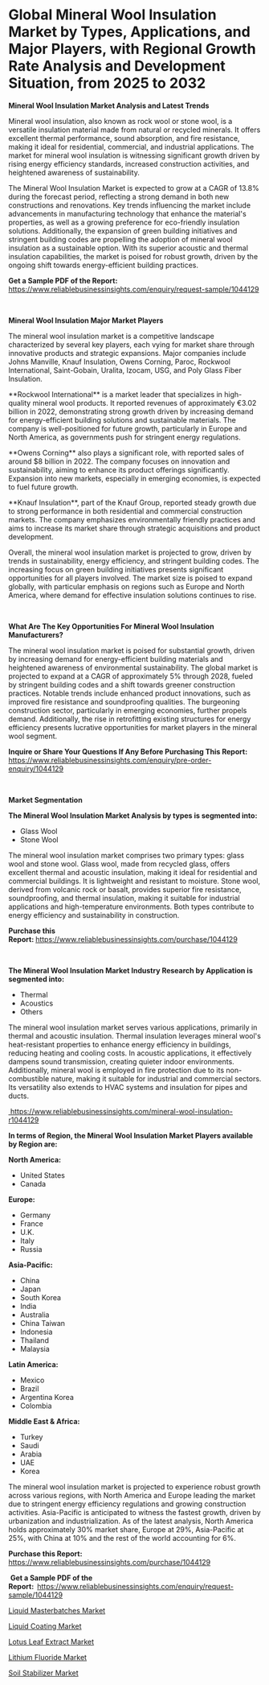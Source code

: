 <p><h1>Global Mineral Wool Insulation Market by Types, Applications, and Major Players, with Regional Growth Rate Analysis and Development Situation, from 2025 to 2032</h1></p><p><strong>Mineral Wool Insulation Market Analysis and Latest Trends</strong></p>
<p><p>Mineral wool insulation, also known as rock wool or stone wool, is a versatile insulation material made from natural or recycled minerals. It offers excellent thermal performance, sound absorption, and fire resistance, making it ideal for residential, commercial, and industrial applications. The market for mineral wool insulation is witnessing significant growth driven by rising energy efficiency standards, increased construction activities, and heightened awareness of sustainability.</p><p>The Mineral Wool Insulation Market is expected to grow at a CAGR of 13.8% during the forecast period, reflecting a strong demand in both new constructions and renovations. Key trends influencing the market include advancements in manufacturing technology that enhance the material's properties, as well as a growing preference for eco-friendly insulation solutions. Additionally, the expansion of green building initiatives and stringent building codes are propelling the adoption of mineral wool insulation as a sustainable option. With its superior acoustic and thermal insulation capabilities, the market is poised for robust growth, driven by the ongoing shift towards energy-efficient building practices.</p></p>
<p><strong>Get a Sample PDF of the Report:&nbsp;</strong> <a href="https://www.reliablebusinessinsights.com/enquiry/request-sample/1044129?utm_campaign=950&utm_medium=2&utm_source=Github&utm_content=ia&utm_term=01042025&utm_id=mineral-wool-insulation">https://www.reliablebusinessinsights.com/enquiry/request-sample/1044129</a></p>
<p>&nbsp;</p>
<p><strong>Mineral Wool Insulation Major Market Players</strong></p>
<p><p>The mineral wool insulation market is a competitive landscape characterized by several key players, each vying for market share through innovative products and strategic expansions. Major companies include Johns Manville, Knauf Insulation, Owens Corning, Paroc, Rockwool International, Saint-Gobain, Uralita, Izocam, USG, and Poly Glass Fiber Insulation.</p><p>**Rockwool International** is a market leader that specializes in high-quality mineral wool products. It reported revenues of approximately €3.02 billion in 2022, demonstrating strong growth driven by increasing demand for energy-efficient building solutions and sustainable materials. The company is well-positioned for future growth, particularly in Europe and North America, as governments push for stringent energy regulations.</p><p>**Owens Corning** also plays a significant role, with reported sales of around $8 billion in 2022. The company focuses on innovation and sustainability, aiming to enhance its product offerings significantly. Expansion into new markets, especially in emerging economies, is expected to fuel future growth.</p><p>**Knauf Insulation**, part of the Knauf Group, reported steady growth due to strong performance in both residential and commercial construction markets. The company emphasizes environmentally friendly practices and aims to increase its market share through strategic acquisitions and product development.</p><p>Overall, the mineral wool insulation market is projected to grow, driven by trends in sustainability, energy efficiency, and stringent building codes. The increasing focus on green building initiatives presents significant opportunities for all players involved. The market size is poised to expand globally, with particular emphasis on regions such as Europe and North America, where demand for effective insulation solutions continues to rise.</p></p>
<p>&nbsp;</p>
<p><strong>What Are The Key Opportunities For Mineral Wool Insulation Manufacturers?</strong></p>
<p><p>The mineral wool insulation market is poised for substantial growth, driven by increasing demand for energy-efficient building materials and heightened awareness of environmental sustainability. The global market is projected to expand at a CAGR of approximately 5% through 2028, fueled by stringent building codes and a shift towards greener construction practices. Notable trends include enhanced product innovations, such as improved fire resistance and soundproofing qualities. The burgeoning construction sector, particularly in emerging economies, further propels demand. Additionally, the rise in retrofitting existing structures for energy efficiency presents lucrative opportunities for market players in the mineral wool segment.</p></p>
<p><strong>Inquire or Share Your Questions If Any Before Purchasing This Report:</strong> <a href="https://www.reliablebusinessinsights.com/enquiry/pre-order-enquiry/1044129?utm_campaign=950&utm_medium=2&utm_source=Github&utm_content=ia&utm_term=01042025&utm_id=mineral-wool-insulation">https://www.reliablebusinessinsights.com/enquiry/pre-order-enquiry/1044129</a></p>
<p>&nbsp;</p>
<p><strong>Market Segmentation</strong></p>
<p><strong>The Mineral Wool Insulation Market Analysis by types is segmented into:</strong></p>
<p><ul><li>Glass Wool</li><li>Stone Wool</li></ul></p>
<p><p>The mineral wool insulation market comprises two primary types: glass wool and stone wool. Glass wool, made from recycled glass, offers excellent thermal and acoustic insulation, making it ideal for residential and commercial buildings. It is lightweight and resistant to moisture. Stone wool, derived from volcanic rock or basalt, provides superior fire resistance, soundproofing, and thermal insulation, making it suitable for industrial applications and high-temperature environments. Both types contribute to energy efficiency and sustainability in construction.</p></p>
<p><strong>Purchase this Report:&nbsp;</strong><a href="https://www.reliablebusinessinsights.com/purchase/1044129?utm_campaign=950&utm_medium=2&utm_source=Github&utm_content=ia&utm_term=01042025&utm_id=mineral-wool-insulation">https://www.reliablebusinessinsights.com/purchase/1044129</a></p>
<p>&nbsp;</p>
<p><strong>The Mineral Wool Insulation Market Industry Research by Application is segmented into:</strong></p>
<p><ul><li>Thermal</li><li>Acoustics</li><li>Others</li></ul></p>
<p><p>The mineral wool insulation market serves various applications, primarily in thermal and acoustic insulation. Thermal insulation leverages mineral wool's heat-resistant properties to enhance energy efficiency in buildings, reducing heating and cooling costs. In acoustic applications, it effectively dampens sound transmission, creating quieter indoor environments. Additionally, mineral wool is employed in fire protection due to its non-combustible nature, making it suitable for industrial and commercial sectors. Its versatility also extends to HVAC systems and insulation for pipes and ducts.</p></p>
<p><a href="https://www.reliablebusinessinsights.com/mineral-wool-insulation-r1044129?utm_campaign=950&utm_medium=2&utm_source=Github&utm_content=ia&utm_term=01042025&utm_id=mineral-wool-insulation">&nbsp;https://www.reliablebusinessinsights.com/mineral-wool-insulation-r1044129</a></p>
<p><strong>In terms of Region, the Mineral Wool Insulation Market Players available by Region are:</strong></p>
<p>
    <p> <strong> North America: </strong>
        <ul>
            <li>United States</li>
            <li>Canada</li>
        </ul>
        </p> 
    <p> <strong> Europe: </strong>
        <ul>
            <li>Germany</li>
            <li>France</li>
            <li>U.K.</li>
            <li>Italy</li>
            <li>Russia</li>
        </ul>
        </p> 
    <p> <strong> Asia-Pacific: </strong>
        <ul>
            <li>China</li>
            <li>Japan</li>
            <li>South Korea</li>
            <li>India</li>
            <li>Australia</li>
            <li>China Taiwan</li>
            <li>Indonesia</li>
            <li>Thailand</li>
            <li>Malaysia</li>
        </ul>
        </p> 
    <p> <strong> Latin America: </strong>
        <ul>
            <li>Mexico</li>
            <li>Brazil</li>
            <li>Argentina Korea</li>
            <li>Colombia</li>
        </ul>
        </p> 
    <p> <strong> Middle East & Africa: </strong>
        <ul>
            <li>Turkey</li>
            <li>Saudi</li>
            <li>Arabia</li>
            <li>UAE</li>
            <li>Korea</li>
        </ul>
    </p>
    </p>
<p><p>The mineral wool insulation market is projected to experience robust growth across various regions, with North America and Europe leading the market due to stringent energy efficiency regulations and growing construction activities. Asia-Pacific is anticipated to witness the fastest growth, driven by urbanization and industrialization. As of the latest analysis, North America holds approximately 30% market share, Europe at 29%, Asia-Pacific at 25%, with China at 10% and the rest of the world accounting for 6%.</p></p>
<p><strong>Purchase this Report: </strong><a href="https://www.reliablebusinessinsights.com/purchase/1044129?utm_campaign=950&utm_medium=2&utm_source=Github&utm_content=ia&utm_term=01042025&utm_id=mineral-wool-insulation">https://www.reliablebusinessinsights.com/purchase/1044129</a></p>
<p>&nbsp;<strong>Get a Sample PDF of the Report:&nbsp;&nbsp;</strong><a href="https://www.reliablebusinessinsights.com/enquiry/request-sample/1044129?utm_campaign=950&utm_medium=2&utm_source=Github&utm_content=ia&utm_term=01042025&utm_id=mineral-wool-insulation">https://www.reliablebusinessinsights.com/enquiry/request-sample/1044129</a></p>
<p><strong></strong></p>
<p><p><a href="https://github.com/lateshab69/Market-Research-Report-List-1/blob/main/liquid-masterbatches-market.md?utm_campaign=950&utm_medium=2&utm_source=Github&utm_content=ia&utm_term=01042025&utm_id=mineral-wool-insulation">Liquid Masterbatches Market</a></p><p><a href="https://github.com/rosalinebhakta48/Market-Research-Report-List-1/blob/main/liquid-coating-market.md?utm_campaign=950&utm_medium=2&utm_source=Github&utm_content=ia&utm_term=01042025&utm_id=mineral-wool-insulation">Liquid Coating Market</a></p><p><a href="https://github.com/nkbaroga/Market-Research-Report-List-1/blob/main/lotus-leaf-extract-market.md?utm_campaign=950&utm_medium=2&utm_source=Github&utm_content=ia&utm_term=01042025&utm_id=mineral-wool-insulation">Lotus Leaf Extract Market</a></p><p><a href="https://github.com/hedbomkrahe/Market-Research-Report-List-1/blob/main/lithium-fluoride-market.md?utm_campaign=950&utm_medium=2&utm_source=Github&utm_content=ia&utm_term=01042025&utm_id=mineral-wool-insulation">Lithium Fluoride Market</a></p><p><a href="https://github.com/elvutedipela/Market-Research-Report-List-1/blob/main/soil-stabilizer-market.md?utm_campaign=950&utm_medium=2&utm_source=Github&utm_content=ia&utm_term=01042025&utm_id=mineral-wool-insulation">Soil Stabilizer Market</a></p></p>